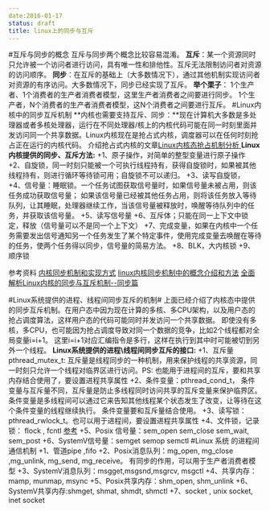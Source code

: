 ```yaml
---
date:2016-01-17
status: draft
title: linux上的同步与互斥
---
```


#互斥与同步的概念
互斥与同步两个概念比较容易混淆。
**互斥**：某一个资源同时只允许被一个访问者进行访问，具有唯一性和排他性。互斥无法限制访问者对资源的访问顺序。
**同步**：在互斥的基础上（大多数情况下），通过其他机制实现访问者对资源的有序访问。大多数情况下，同步已经实现了互斥。
**举个栗子**：
1个生产者、1个消费者的生产者消费者模型，这里生产者消费者之间要进行同步。
 1个生产者，N个消费者的生产者消费者模型，这N个消费者之间要进行互斥。
#Linux内核中的同步互斥机制
**内核也需要支持互斥、同步：**现在计算机大多数是多处理器或者多核处理器，运行在不同处理器/核上的内核代码可能在同一时刻里面并发访问同一个共享数据。Linux内核现在是抢占式内核，调度器可以在任何时刻抢占正在运行的内核代码。
介绍抢占式内核的文章[Linux内核态抢占机制分析  ](http://mengren425.blog.163.com/blog/static/5690393120151625743841/)
**Linux内核提供的同步、互斥方法:**
+1、原子操作，对简单的整型变量进行原子操作
+2、自旋锁，同一时刻只能被一个可执行线程持有，获得自旋锁时，如果被其他线程持有，则进行循环等待锁可用；自旋锁不可以递归。
+3、读写自旋锁，
+4、信号量：睡眠锁。一个任务试图获取信号量时，如果信号量未被占用，则该任务成功获取信号量； 如果该信号量已经被其他任务占用，则将该任务放入等待队列，让其睡眠，处理器继续工作，当该信号量被释放时，唤醒等待队列中的任务，并获取该信号量。
+5、读写信号量
+6、互斥体；只能在同一上下文中锁定，释放（信号量可以不是同一个上下文）
+7、完成变量，如果在内核中一个任务需要发出信号通知另一个任务发生了某个特定事件，使用完成变量去唤醒在等待的任务，使两个任务得以同步，信号量的简易方法。
+8、BLK，大内核锁
+9、顺序锁

参考资料
[内核同步机制和实现方式](http://www.cnblogs.com/bastard/archive/2012/09/20/2694251.html)
[linux内核同步机制中的概念介绍和方法](http://blog.csdn.net/wealoong/article/details/7957385)
[全面解析Linux内核的同步与互斥机制--同步篇](http://blog.csdn.net/sailor_8318/article/details/2599357)

#Linux系统提供的进程、线程间同步互斥的机制#
上面已经介绍了内核态中提供的同步互斥机制。在用户态中因为现在计算的多核、多CPU架构，以及用户态的抢占调度算法，这样用户态的代码可能同时并发访问一个共享数据。
即使没有多核，多CPU，也可能因为抢占调度导致对同一个数据的竞争，比如2个线程都对全局变量i=i+1。 这里i=i+1对应汇编指令是多行，这样在执行到其中时可能被切到另外一个线程。
**Linux系统提供的进程\线程间同步互斥的接口:**
+1、互斥量 pthread_mutex_t: 互斥量是线程同步的一种机制，用来保护线程的共享资源，同一时刻只允许一个线程对临界区进行访问。PS: 也能用于进程间的互斥，要和共享内存结合使用了，要设置进程共享属性
+2、条件变量：pthread_cond_t， 条件变量与互斥量不同，互斥量是防止多线程同时访问共享的互斥变量来保护临界区。条件变量是多线程间可以通过它来告知其他线程某个状态发生了改变，让等待在这个条件变量的线程继续执行。 条件变量要和互斥量结合使用。
+3、读写锁：pthread_rwlock_t。也可以用于进程间，要设置进程共享属性
+4、文件锁，记录锁： flock , fcntl [参考](http://blog.jobbole.com/104331/)
+5、Posix 信号量：sem_open sem_close sem_wait, sem_post
+6、SystemV信号量：semget semop semctl
#Linux 系统 的进程间通信机制
+1、管道pipe ,fifo
+2、Posix消息队列：mg_open, mg_close ,mg_unlink, mg_send, mg_receive。 有同步的作用，可以用于生产者消费者模型
+3、SystemV消息队列：msgget,msgsnd,msgrcv, msgctl
+4、共享内存：mamp, munmap, msync
+5、Posix共享内存：shm_open, shm_unlink
+6、SystemV共享内存:shmget, shmat, shmdt, shmctl
+7、socket , unix socket, inet socket





 
 
 
 
